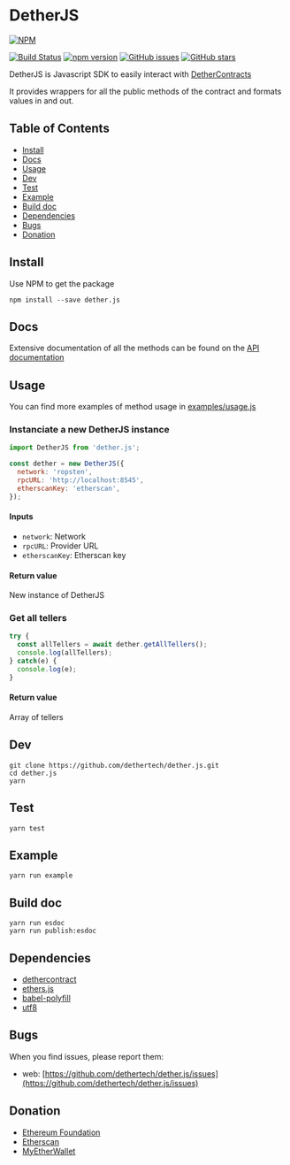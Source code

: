# DetherJS
[![NPM](https://nodei.co/npm/detherjs.png?downloads=true&downloadRank=true&stars=true)](https://nodei.co/npm/detherjs/)

[![Build Status](https://travis-ci.com/dethertech/dether.js.svg?token=kdsX9Y3G2xZ5ptCyzuYL&branch=master)](https://travis-ci.com/dethertech/dether.js)
[![npm version](https://badge.fury.io/js/detherjs.svg)](https://badge.fury.io/js/detherjs)
[![GitHub issues](https://img.shields.io/github/issues/dethertech/dether.js.svg)](https://github.com/dethertech/dether.js/issues)
[![GitHub stars](https://img.shields.io/github/stars/dethertech/dether.js.svg)](https://github.com/dethertech/dether.js/stargazers)


DetherJS is Javascript SDK to easily interact with [DetherContracts](https://github.com/dethertech/detherContracts)

It provides wrappers for all the public methods of the contract and formats values in and out.

## Table of Contents

* [Install](#install)
* [Docs](#doc)
* [Usage](#usage)
* [Dev](#dev)
* [Test](#test)
* [Example](#example)
* [Build doc](#build-doc)
* [Dependencies](#dependencies)
* [Bugs](#bugs)
* [Donation](#donation)

## Install

Use NPM to get the package

```
npm install --save dether.js
```

## Docs

Extensive documentation of all the methods can be found on the [API documentation](https://dethertech.github.io/dether.js)

## Usage

You can find more examples of method usage in [examples/usage.js](https://github.com/dethertech/dether.js/blob/master/examples/usage.js)

### Instanciate a new DetherJS instance
```javascript
import DetherJS from 'dether.js';

const dether = new DetherJS({
  network: 'ropsten',
  rpcURL: 'http://localhost:8545',
  etherscanKey: 'etherscan',
});
```
#### Inputs

* `network`: Network
* `rpcURL`: Provider URL
* `etherscanKey`: Etherscan key

#### Return value
New instance of DetherJS


### Get all tellers
```javascript
try {
  const allTellers = await dether.getAllTellers();
  console.log(allTellers);
} catch(e) {
  console.log(e);
}
```

#### Return value
Array of tellers


## Dev
```
git clone https://github.com/dethertech/dether.js.git
cd dether.js
yarn
```

## Test
```
yarn test
```

## Example
```
yarn run example
```

## Build doc
```
yarn run esdoc
yarn run publish:esdoc
```

## Dependencies

* [dethercontract](https://github.com/dethertech/dethercontracts.git)
* [ethers.js](https://github.com/ethers-io/ethers.js)
* [babel-polyfill](https://github.com/babel/babel/tree/master/packages/babel-polyfill)
* [utf8](https://github.com/mathiasbynens/utf8.js)

## Bugs

When you find issues, please report them:

* web: [https://github.com/dethertech/dether.js/issues](https://github.com/dethertech/dether.js/issues)


## Donation
* [Ethereum Foundation](https://ethereum.org/donate)
* [Etherscan](https://etherscan.io/address/0x71c7656ec7ab88b098defb751b7401b5f6d8976f)
* [MyEtherWallet](https://etherscan.io/address/0x7cB57B5A97eAbe94205C07890BE4c1aD31E486A8)
